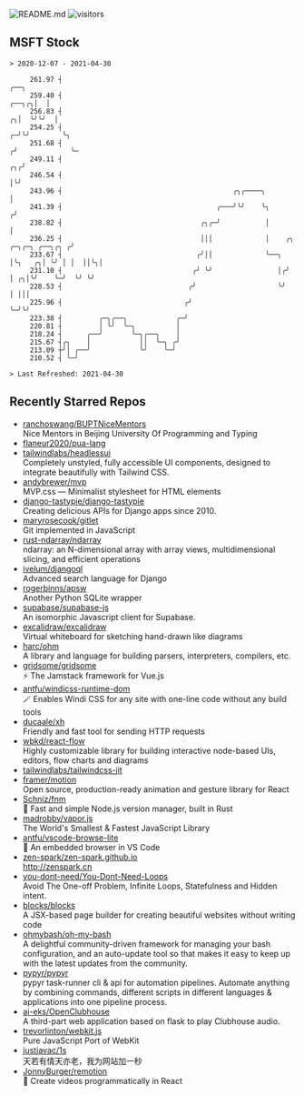 ![README.md](https://github.com/Gerhut/Gerhut/workflows/README.md/badge.svg)
![visitors](https://visitors.vercel.app/Gerhut/Gerhut?token=8cf69d1f6813d272ef062726b6070c9be4ff72038cfe5a7ded7384a8da65d866)

## MSFT Stock

```
> 2020-12-07 - 2021-04-30

     261.97 ┤                                                                                             ╭──╮   
     259.40 ┤                                                                                       ╭──╮╭╮│  │   
     256.83 ┤                                                                                     ╭╮│  ╰╯╰╯  │   
     254.25 ┤                                                                                   ╭─╯╰╯        ╰╮  
     251.68 ┤                                                                                  ╭╯             ╰─ 
     249.11 ┤                                                                               ╭╮╭╯                 
     246.54 ┤                                                                               │╰╯                  
     243.96 ┤                                          ╭╮╭────╮                             │                    
     241.39 ┤                                      ╭───╯╰╯    ╰╮                           ╭╯                    
     238.82 ┤                                  ╭╮╭─╯           │                           │                     
     236.25 ┤                                  │││             │    ╭╮      ╭─╮╭─╮ ╭──╮╭╮ ╭╯                     
     233.67 ┤                                 ╭╯││             ╰──╮ │╰╮   ╭╮│ ╰╯ │ │  ││╰╮│                      
     231.10 ┤                                ╭╯ ╰╯                │╭╯ │ ╭╮│╰╯    ╰─╯  ╰╯ ╰╯                      
     228.53 ┤                               ╭╯                    ╰╯  │ │││                                      
     225.96 ┤                              ╭╯                         ╰─╯╰╯                                      
     223.38 ┤         ╭─╮╭──╮            ╭─╯                                                                     
     220.81 ┤         │ ╰╯  ╰─╮          │                                                                       
     218.24 ┤      ╭──╯       ╰─╮╭──╮    │                                                                       
     215.67 ┤╭╮    │            ││  ╰─╮ ╭╯                                                                       
     213.09 ┼╯│ ╭──╯            ╰╯    ╰─╯                                                                        
     210.52 ┤ ╰─╯                                                                                                

> Last Refreshed: 2021-04-30
```

## Recently Starred Repos

- [ranchoswang/BUPTNiceMentors](https://github.com/ranchoswang/BUPTNiceMentors)  
  Nice Mentors in Beijing University Of Programming and Typing 
- [flaneur2020/pua-lang](https://github.com/flaneur2020/pua-lang)  
- [tailwindlabs/headlessui](https://github.com/tailwindlabs/headlessui)  
  Completely unstyled, fully accessible UI components, designed to integrate beautifully with Tailwind CSS.
- [andybrewer/mvp](https://github.com/andybrewer/mvp)  
  MVP.css — Minimalist stylesheet for HTML elements
- [django-tastypie/django-tastypie](https://github.com/django-tastypie/django-tastypie)  
  Creating delicious APIs for Django apps since 2010.
- [maryrosecook/gitlet](https://github.com/maryrosecook/gitlet)  
  Git implemented in JavaScript
- [rust-ndarray/ndarray](https://github.com/rust-ndarray/ndarray)  
  ndarray: an N-dimensional array with array views, multidimensional slicing, and efficient operations
- [ivelum/djangoql](https://github.com/ivelum/djangoql)  
  Advanced search language for Django
- [rogerbinns/apsw](https://github.com/rogerbinns/apsw)  
  Another Python SQLite wrapper
- [supabase/supabase-js](https://github.com/supabase/supabase-js)  
  An isomorphic Javascript client for Supabase.
- [excalidraw/excalidraw](https://github.com/excalidraw/excalidraw)  
  Virtual whiteboard for sketching hand-drawn like diagrams
- [harc/ohm](https://github.com/harc/ohm)  
  A library and language for building parsers, interpreters, compilers, etc.
- [gridsome/gridsome](https://github.com/gridsome/gridsome)  
  ⚡️ The Jamstack framework for Vue.js
- [antfu/windicss-runtime-dom](https://github.com/antfu/windicss-runtime-dom)  
  🪄 Enables Windi CSS for any site with one-line code without any build tools 
- [ducaale/xh](https://github.com/ducaale/xh)  
  Friendly and fast tool for sending HTTP requests
- [wbkd/react-flow](https://github.com/wbkd/react-flow)  
  Highly customizable library for building interactive node-based UIs, editors, flow charts and diagrams 
- [tailwindlabs/tailwindcss-jit](https://github.com/tailwindlabs/tailwindcss-jit)  
- [framer/motion](https://github.com/framer/motion)  
  Open source, production-ready animation and gesture library for React
- [Schniz/fnm](https://github.com/Schniz/fnm)  
  🚀 Fast and simple Node.js version manager, built in Rust
- [madrobby/vapor.js](https://github.com/madrobby/vapor.js)  
  The World's Smallest & Fastest JavaScript Library
- [antfu/vscode-browse-lite](https://github.com/antfu/vscode-browse-lite)  
  🚀 An embedded browser in VS Code
- [zen-spark/zen-spark.github.io](https://github.com/zen-spark/zen-spark.github.io)  
  http://zenspark.cn
- [you-dont-need/You-Dont-Need-Loops](https://github.com/you-dont-need/You-Dont-Need-Loops)  
  Avoid The One-off Problem, Infinite Loops, Statefulness and Hidden intent.
- [blocks/blocks](https://github.com/blocks/blocks)  
  A JSX-based page builder for creating beautiful websites without writing code
- [ohmybash/oh-my-bash](https://github.com/ohmybash/oh-my-bash)  
  A delightful community-driven framework for managing your bash configuration, and an auto-update tool so that makes it easy to keep up with the latest updates from the community.
- [pypyr/pypyr](https://github.com/pypyr/pypyr)  
  pypyr task-runner cli & api for automation pipelines. Automate anything by combining commands, different scripts in different languages & applications into one pipeline process.
- [ai-eks/OpenClubhouse](https://github.com/ai-eks/OpenClubhouse)  
  A third-part web application based on flask to play Clubhouse audio.
- [trevorlinton/webkit.js](https://github.com/trevorlinton/webkit.js)  
  Pure JavaScript Port of WebKit
- [justjavac/1s](https://github.com/justjavac/1s)  
  天若有情天亦老，我为网站加一秒
- [JonnyBurger/remotion](https://github.com/JonnyBurger/remotion)  
  🎥      Create videos programmatically in React
